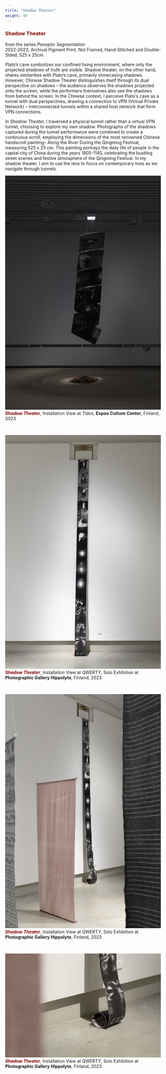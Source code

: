 ```yaml
---
title: "Shadow Theater"
weight: 40
---
```


### **<span style="color: #850000;">Shadow Theater</span>**

from the series *Panoptic Segmentation*  
2022-2023, Archival Pigment Print, Not Framed, Hand-Stitched and Double-Sided, 525 x 25cm.

Plato’s cave symbolizes our confined living environment, where only the projected shadows of truth are visible. Shadow theater, on the other hand, shares similarities with Plato’s cave, primarily showcasing shadows. However, Chinese Shadow Theater distinguishes itself through its dual perspective on shadows – the audience observes the shadows projected onto the screen, while the performers themselves also see the shadows from behind the screen. In the Chinese context, I perceive Plato's cave as a tunnel with dual perspectives, drawing a connection to VPN (Virtual Private Network) – interconnected tunnels within a shared host network that form VPN connections.

In *Shadow Theater,* I traversed a physical tunnel rather than a virtual VPN tunnel, choosing to explore my own shadow. Photographs of the shadows captured during the tunnel performance were combined to create a continuous scroll, employing the dimensions of the most renowned Chinese handscroll painting– Along the River During the Qingming Festival, measuring 525 x 25 cm. This painting portrays the daily life of people in the capital city of China during the years 1805-1145, celebrating the bustling street scenes and festive atmosphere of the Qingming Festival. In my shadow theater, I aim to use the lens to focus on contemporary lives as we navigate through tunnels.


![image](theater.jpg)  
***<span style="color: #850000;">Shadow Theater</span>***, Installation View at *Tides*, **Espoo Culture Center**, Finland, 2023   

<p>&nbsp;</p>

![image of 1989](theater-1.jpg)  
***<span style="color: #850000;">Shadow Theater</span>***, Installation View at *QWERTY*, Solo Exhibition at **Photographic Gallery Hippolyte**, Finland, 2023

<p>&nbsp;</p>

![image of 1989](theater-2.jpg)  
***<span style="color: #850000;">Shadow Theater</span>***, Installation View at *QWERTY*, Solo Exhibition at **Photographic Gallery Hippolyte**, Finland, 2023


<p>&nbsp;</p>

![image of 1989](theater-3.jpg)  
***<span style="color: #850000;">Shadow Theater</span>***, Installation View at *QWERTY*, Solo Exhibition at **Photographic Gallery Hippolyte**, Finland, 2023

  